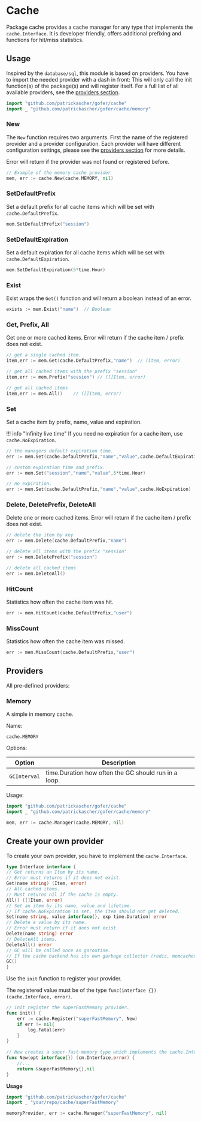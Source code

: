 # Cache

Package cache provides a cache manager for any type that implements the `cache.Interface`. It is developer friendly,
offers additional prefixing and functions for hit/miss statistics.

## Usage

Inspired by the `database/sql`, this module is based on providers. You have to import the needed provider with a dash in
front:
This will only call the init function(s) of the package(s) and will register itself. For a full list of all available
providers, see the [providers section](cache.md#providers).

```go 
import "github.com/patrickascher/gofer/cache"
import _ "github.com/patrickascher/gofer/cache/memory"
```

### New

The `New` function requires two arguments. First the name of the registered provider and a provider configuration. Each
provider will have different configuration settings, please see the [providers section](cache.md#providers) for more
details.

Error will return if the provider was not found or registered before.

```go 
// Example of the memory cache provider
mem, err := cache.New(cache.MEMORY, nil)
```

### SetDefaultPrefix

Set a default prefix for all cache items which will be set with `cache.DefaultPrefix`.

```go 
mem.SetDefaultPrefix("session")
```

### SetDefaultExpiration

Set a default expiration for all cache items which will be set with `cache.DefaultExpiration`.

```go 
mem.SetDefaultExpiration(5*time.Hour)
```

### Exist

Exist wraps the `Get()` function and will return a boolean instead of an error.

```go 
exists := mem.Exist("name")  // Boolean
```

### Get, Prefix, All

Get one or more cached items. Error will return if the cache item / prefix does not exist.

```go 
// get a single cached item.
item,err := mem.Get(cache.DefaultPrefix,"name")  // (Item, error)

// get all cached items with the prefix "session"
item,err := mem.Prefix("session") // ([]Item, error)

// get all cached items
item,err := mem.All()    // ([]Item, error)
```

### Set

Set a cache item by prefix, name, value and expiration.

!!! info "Infinity live time"
If you need no expiration for a cache item, use `cache.NoExpiration`.

```go 
// the managers default expiration time. 
err := mem.Set(cache.DefaultPrefix,"name","value",cache.DefaultExpiration)

// custom expiration time and prefix.
err := mem.Set("session","name","value",5*time.Hour)

// no expiration.
err := mem.Set(cache.DefaultPrefix,"name","value",cache.NoExpiration)
```

### Delete, DeletePrefix, DeleteAll

Delete one or more cached items. Error will return if the cache item / prefix does not exist.

```go 
// delete the item by key
err := mem.Delete(cache.DefaultPrefix,"name")

// delete all items with the prefix "session"
err := mem.DeletePrefix("session")

// delete all cached items
err := mem.DeleteAll()
```

### HitCount

Statistics how often the cache item was hit.

```go 
err := mem.HitCount(cache.DefaultPrefix,"user")
```

### MissCount

Statistics how often the cache item was missed.

```go 
err := mem.MissCount(cache.DefaultPrefix,"user")
```

## Providers

All pre-defined providers:

### Memory

A simple in memory cache.

Name:

`cache.MEMORY`

Options:

| Option      | Description                          |
| ----------- | ------------------------------------ |
| `GCInterval`       | time.Duration how often the GC should run in a loop.  |

Usage:

```go 
import "github.com/patrickascher/gofer/cache"
import _ "github.com/patrickascher/gofer/cache/memory"

mem, err := cache.Manager(cache.MEMORY, nil)

```

## Create your own provider

To create your own provider, you have to implement the `cache.Interface`.

```go
type Interface interface {
// Get returns an Item by its name.
// Error must returns if it does not exist.
Get(name string) (Item, error)
// All cached items.
// Must returns nil if the cache is empty.
All() ([]Item, error)
// Set an item by its name, value and lifetime.
// If cache.NoExpiration is set, the item should not get deleted.
Set(name string, value interface{}, exp time.Duration) error
// Delete a value by its name.
// Error must return if it does not exist.
Delete(name string) error
// DeleteAll items.
DeleteAll() error
// GC will be called once as goroutine.
// If the cache backend has its own garbage collector (redis, memcached, ...) just return void in this method.
GC()
} 
```

Use the `init` function to register your provider.

The registered value must be of the type `func(interface {}) (cache.Interface, error)`.

```go 
// init register the superFastMemory provider.
func init() {
	err := cache.Register("superFastMemory", New)
	if err != nil{
		log.Fatal(err)
	}
}
	
// New creates a super-fast-memory type which implements the cache.Interface.
func New(opt interface{}) (cm.Interface,error) {
    //...
    return &superFastMemory{},nil
}
```

**Usage**

```go 
import "github.com/patrickascher/gofer/cache"
import _ "your/repo/cache/superFastMemory"

memoryProvider, err := cache.Manager("superFastMemory", nil)
```
